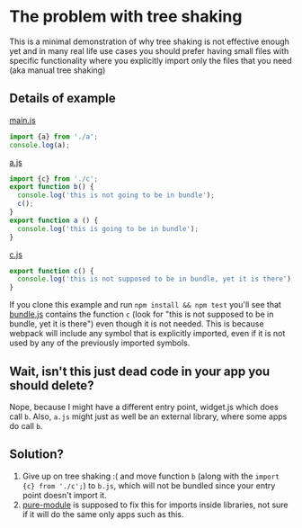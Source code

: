 # The problem with tree shaking

This is a minimal demonstration of why tree shaking is not effective enough yet and in many real life use cases you should prefer having small files with specific functionality where you explicitly import only the files that you need (aka manual tree shaking)

## Details of example

[main.js](main.js)
```js
import {a} from './a';
console.log(a);
```

[a.js](a.js)
```js
import {c} from './c';
export function b() {
  console.log('this is not going to be in bundle');
  c();
}
export function a () {
  console.log('this is going to be in bundle');
}
```

[c.js](c.js)
```js
export function c() {
  console.log('this is not supposed to be in bundle, yet it is there');
}
```

If you clone this example and run `npm install && npm test` you'll see that [bundle.js](bundle.js) contains the function `c` (look for "this is not supposed to be in bundle, yet it is there") even though it is not needed. This is because webpack will include any symbol that is explicitly imported, even if it is not used by any of the previously imported symbols.

## Wait, isn't this just dead code in your app you should delete?

Nope, because I might have a different entry point, widget.js which does call `b`. Also, `a.js` might just as well be an external library, where some apps do call `b`.

## Solution?

1) Give up on tree shaking :( and move function `b` (along with the `import {c} from './c';`) to `b.js`, which will not be bundled since your entry point doesn't import it.
2) [pure-module](https://github.com/webpack/webpack/tree/feature/pure-module/examples/pure-module) is supposed to fix this for imports inside libraries, not sure if it will do the same only apps such as this.


